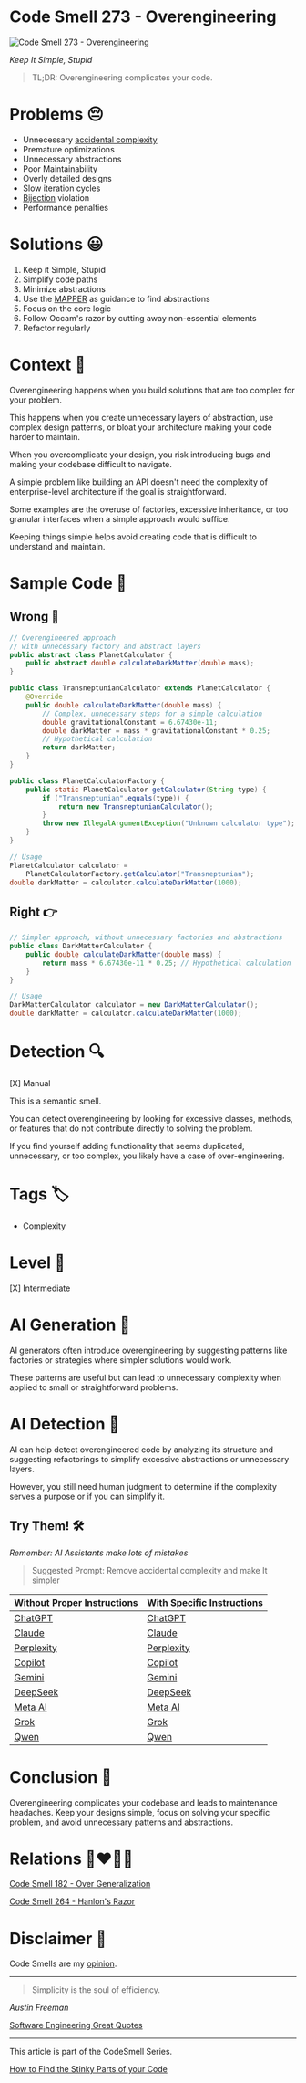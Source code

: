 # Code Smell 273 - Overengineering

![Code Smell 273 - Overengineering](8e58387f-e879-4ba5-a025-b53f8bfee3ae.jpg)

*Keep It Simple, Stupid*

> TL;DR: Overengineering complicates your code.

# Problems 😔 

- Unnecessary [accidental complexity](https://github.com/mcsee/Software-Design-Articles/tree/main/Articles/Theory/No%20Silver%20Bullet/readme.md)
- Premature optimizations
- Unnecessary abstractions
- Poor Maintainability
- Overly detailed designs
- Slow iteration cycles
- [Bijection](https://github.com/mcsee/Software-Design-Articles/tree/main/Articles/Theory/The%20One%20and%20Only%20Software%20Design%20Principle/readme.md) violation
- Performance penalties

# Solutions 😃

1. Keep it Simple, Stupid
2. Simplify code paths
3. Minimize abstractions
4. Use the [MAPPER](https://github.com/mcsee/Software-Design-Articles/tree/main/Articles/Theory/What%20is%20(wrong%20with)%20software/readme.md) as guidance to find abstractions
5. Focus on the core logic
6. Follow Occam's razor by cutting away non-essential elements
7. Refactor regularly

# Context 💬

Overengineering happens when you build solutions that are too complex for your problem.

This happens when you create unnecessary layers of abstraction, use complex design patterns, or bloat your architecture making your code harder to maintain.

When you overcomplicate your design, you risk introducing bugs and making your codebase difficult to navigate.

A simple problem like building an API doesn't need the complexity of enterprise-level architecture if the goal is straightforward.

Some examples are the overuse of factories, excessive inheritance, or too granular interfaces when a simple approach would suffice. 

Keeping things simple helps avoid creating code that is difficult to understand and maintain.

# Sample Code 📖

## Wrong 🚫

<!-- [Gist Url](https://gist.github.com/mcsee/8d15f910232fe91b7d6516dcaafa6ddd) -->

```java
// Overengineered approach 
// with unnecessary factory and abstract layers
public abstract class PlanetCalculator {
    public abstract double calculateDarkMatter(double mass);
}

public class TransneptunianCalculator extends PlanetCalculator {
    @Override
    public double calculateDarkMatter(double mass) {
        // Complex, unnecessary steps for a simple calculation
        double gravitationalConstant = 6.67430e-11;
        double darkMatter = mass * gravitationalConstant * 0.25; 
        // Hypothetical calculation
        return darkMatter;
    }
}

public class PlanetCalculatorFactory {
    public static PlanetCalculator getCalculator(String type) {
        if ("Transneptunian".equals(type)) {
            return new TransneptunianCalculator();
        }
        throw new IllegalArgumentException("Unknown calculator type");
    }
}

// Usage
PlanetCalculator calculator = 
    PlanetCalculatorFactory.getCalculator("Transneptunian");
double darkMatter = calculator.calculateDarkMatter(1000);
```

## Right 👉

<!-- [Gist Url](https://gist.github.com/mcsee/7fc58766071d5a15e9991bc618ae4a8f) -->

```java
// Simpler approach, without unnecessary factories and abstractions
public class DarkMatterCalculator {
    public double calculateDarkMatter(double mass) {
        return mass * 6.67430e-11 * 0.25; // Hypothetical calculation
    }
}

// Usage
DarkMatterCalculator calculator = new DarkMatterCalculator();
double darkMatter = calculator.calculateDarkMatter(1000);
```

# Detection 🔍

[X] Manual

This is a semantic smell.

You can detect overengineering by looking for excessive classes, methods, or features that do not contribute directly to solving the problem.

 If you find yourself adding functionality that seems duplicated, unnecessary, or too complex, you likely have a case of over-engineering.

# Tags 🏷️

- Complexity

# Level 🔋

[X] Intermediate

# AI Generation 🤖

AI generators often introduce overengineering by suggesting patterns like factories or strategies where simpler solutions would work. 

These patterns are useful but can lead to unnecessary complexity when applied to small or straightforward problems.

# AI Detection 🥃

AI can help detect overengineered code by analyzing its structure and suggesting refactorings to simplify excessive abstractions or unnecessary layers.

However, you still need human judgment to determine if the complexity serves a purpose or if you can simplify it.

## Try Them! 🛠

*Remember: AI Assistants make lots of mistakes*

> Suggested Prompt: Remove accidental complexity and make It simpler

| Without Proper Instructions    | With Specific Instructions |
| -------- | ------- |
| [ChatGPT](https://chat.openai.com/?q=Correct+and+explain+this+code%3A+%60%60%60java%0D%0A%2F%2F+Overengineered+approach+%0D%0A%2F%2F+with+unnecessary+factory+and+abstract+layers%0D%0Apublic+abstract+class+PlanetCalculator+%7B%0D%0A++++public+abstract+double+calculateDarkMatter%28double+mass%29%3B%0D%0A%7D%0D%0A%0D%0Apublic+class+TransneptunianCalculator+extends+PlanetCalculator+%7B%0D%0A++++%40Override%0D%0A++++public+double+calculateDarkMatter%28double+mass%29+%7B%0D%0A++++++++%2F%2F+Complex%2C+unnecessary+steps+for+a+simple+calculation%0D%0A++++++++double+gravitationalConstant+%3D+6.67430e-11%3B%0D%0A++++++++double+darkMatter+%3D+mass+%2A+gravitationalConstant+%2A+0.25%3B+%0D%0A++++++++%2F%2F+Hypothetical+calculation%0D%0A++++++++return+darkMatter%3B%0D%0A++++%7D%0D%0A%7D%0D%0A%0D%0Apublic+class+PlanetCalculatorFactory+%7B%0D%0A++++public+static+PlanetCalculator+getCalculator%28String+type%29+%7B%0D%0A++++++++if+%28%22Transneptunian%22.equals%28type%29%29+%7B%0D%0A++++++++++++return+new+TransneptunianCalculator%28%29%3B%0D%0A++++++++%7D%0D%0A++++++++throw+new+IllegalArgumentException%28%22Unknown+calculator+type%22%29%3B%0D%0A++++%7D%0D%0A%7D%0D%0A%0D%0A%2F%2F+Usage%0D%0APlanetCalculator+calculator+%3D+%0D%0A++++PlanetCalculatorFactory.getCalculator%28%22Transneptunian%22%29%3B%0D%0Adouble+darkMatter+%3D+calculator.calculateDarkMatter%281000%29%3B%0D%0A%60%60%60) | [ChatGPT](https://chat.openai.com/?q=Remove+accidental+complexity+and+make+It+simpler%3A+%60%60%60java%0D%0A%2F%2F+Overengineered+approach+%0D%0A%2F%2F+with+unnecessary+factory+and+abstract+layers%0D%0Apublic+abstract+class+PlanetCalculator+%7B%0D%0A++++public+abstract+double+calculateDarkMatter%28double+mass%29%3B%0D%0A%7D%0D%0A%0D%0Apublic+class+TransneptunianCalculator+extends+PlanetCalculator+%7B%0D%0A++++%40Override%0D%0A++++public+double+calculateDarkMatter%28double+mass%29+%7B%0D%0A++++++++%2F%2F+Complex%2C+unnecessary+steps+for+a+simple+calculation%0D%0A++++++++double+gravitationalConstant+%3D+6.67430e-11%3B%0D%0A++++++++double+darkMatter+%3D+mass+%2A+gravitationalConstant+%2A+0.25%3B+%0D%0A++++++++%2F%2F+Hypothetical+calculation%0D%0A++++++++return+darkMatter%3B%0D%0A++++%7D%0D%0A%7D%0D%0A%0D%0Apublic+class+PlanetCalculatorFactory+%7B%0D%0A++++public+static+PlanetCalculator+getCalculator%28String+type%29+%7B%0D%0A++++++++if+%28%22Transneptunian%22.equals%28type%29%29+%7B%0D%0A++++++++++++return+new+TransneptunianCalculator%28%29%3B%0D%0A++++++++%7D%0D%0A++++++++throw+new+IllegalArgumentException%28%22Unknown+calculator+type%22%29%3B%0D%0A++++%7D%0D%0A%7D%0D%0A%0D%0A%2F%2F+Usage%0D%0APlanetCalculator+calculator+%3D+%0D%0A++++PlanetCalculatorFactory.getCalculator%28%22Transneptunian%22%29%3B%0D%0Adouble+darkMatter+%3D+calculator.calculateDarkMatter%281000%29%3B%0D%0A%60%60%60) |
| [Claude](https://claude.ai/new?q=Correct+and+explain+this+code%3A+%60%60%60java%0D%0A%2F%2F+Overengineered+approach+%0D%0A%2F%2F+with+unnecessary+factory+and+abstract+layers%0D%0Apublic+abstract+class+PlanetCalculator+%7B%0D%0A++++public+abstract+double+calculateDarkMatter%28double+mass%29%3B%0D%0A%7D%0D%0A%0D%0Apublic+class+TransneptunianCalculator+extends+PlanetCalculator+%7B%0D%0A++++%40Override%0D%0A++++public+double+calculateDarkMatter%28double+mass%29+%7B%0D%0A++++++++%2F%2F+Complex%2C+unnecessary+steps+for+a+simple+calculation%0D%0A++++++++double+gravitationalConstant+%3D+6.67430e-11%3B%0D%0A++++++++double+darkMatter+%3D+mass+%2A+gravitationalConstant+%2A+0.25%3B+%0D%0A++++++++%2F%2F+Hypothetical+calculation%0D%0A++++++++return+darkMatter%3B%0D%0A++++%7D%0D%0A%7D%0D%0A%0D%0Apublic+class+PlanetCalculatorFactory+%7B%0D%0A++++public+static+PlanetCalculator+getCalculator%28String+type%29+%7B%0D%0A++++++++if+%28%22Transneptunian%22.equals%28type%29%29+%7B%0D%0A++++++++++++return+new+TransneptunianCalculator%28%29%3B%0D%0A++++++++%7D%0D%0A++++++++throw+new+IllegalArgumentException%28%22Unknown+calculator+type%22%29%3B%0D%0A++++%7D%0D%0A%7D%0D%0A%0D%0A%2F%2F+Usage%0D%0APlanetCalculator+calculator+%3D+%0D%0A++++PlanetCalculatorFactory.getCalculator%28%22Transneptunian%22%29%3B%0D%0Adouble+darkMatter+%3D+calculator.calculateDarkMatter%281000%29%3B%0D%0A%60%60%60) | [Claude](https://claude.ai/new?q=Remove+accidental+complexity+and+make+It+simpler%3A+%60%60%60java%0D%0A%2F%2F+Overengineered+approach+%0D%0A%2F%2F+with+unnecessary+factory+and+abstract+layers%0D%0Apublic+abstract+class+PlanetCalculator+%7B%0D%0A++++public+abstract+double+calculateDarkMatter%28double+mass%29%3B%0D%0A%7D%0D%0A%0D%0Apublic+class+TransneptunianCalculator+extends+PlanetCalculator+%7B%0D%0A++++%40Override%0D%0A++++public+double+calculateDarkMatter%28double+mass%29+%7B%0D%0A++++++++%2F%2F+Complex%2C+unnecessary+steps+for+a+simple+calculation%0D%0A++++++++double+gravitationalConstant+%3D+6.67430e-11%3B%0D%0A++++++++double+darkMatter+%3D+mass+%2A+gravitationalConstant+%2A+0.25%3B+%0D%0A++++++++%2F%2F+Hypothetical+calculation%0D%0A++++++++return+darkMatter%3B%0D%0A++++%7D%0D%0A%7D%0D%0A%0D%0Apublic+class+PlanetCalculatorFactory+%7B%0D%0A++++public+static+PlanetCalculator+getCalculator%28String+type%29+%7B%0D%0A++++++++if+%28%22Transneptunian%22.equals%28type%29%29+%7B%0D%0A++++++++++++return+new+TransneptunianCalculator%28%29%3B%0D%0A++++++++%7D%0D%0A++++++++throw+new+IllegalArgumentException%28%22Unknown+calculator+type%22%29%3B%0D%0A++++%7D%0D%0A%7D%0D%0A%0D%0A%2F%2F+Usage%0D%0APlanetCalculator+calculator+%3D+%0D%0A++++PlanetCalculatorFactory.getCalculator%28%22Transneptunian%22%29%3B%0D%0Adouble+darkMatter+%3D+calculator.calculateDarkMatter%281000%29%3B%0D%0A%60%60%60) |
| [Perplexity](https://www.perplexity.ai/?q=Correct+and+explain+this+code%3A+%60%60%60java%0D%0A%2F%2F+Overengineered+approach+%0D%0A%2F%2F+with+unnecessary+factory+and+abstract+layers%0D%0Apublic+abstract+class+PlanetCalculator+%7B%0D%0A++++public+abstract+double+calculateDarkMatter%28double+mass%29%3B%0D%0A%7D%0D%0A%0D%0Apublic+class+TransneptunianCalculator+extends+PlanetCalculator+%7B%0D%0A++++%40Override%0D%0A++++public+double+calculateDarkMatter%28double+mass%29+%7B%0D%0A++++++++%2F%2F+Complex%2C+unnecessary+steps+for+a+simple+calculation%0D%0A++++++++double+gravitationalConstant+%3D+6.67430e-11%3B%0D%0A++++++++double+darkMatter+%3D+mass+%2A+gravitationalConstant+%2A+0.25%3B+%0D%0A++++++++%2F%2F+Hypothetical+calculation%0D%0A++++++++return+darkMatter%3B%0D%0A++++%7D%0D%0A%7D%0D%0A%0D%0Apublic+class+PlanetCalculatorFactory+%7B%0D%0A++++public+static+PlanetCalculator+getCalculator%28String+type%29+%7B%0D%0A++++++++if+%28%22Transneptunian%22.equals%28type%29%29+%7B%0D%0A++++++++++++return+new+TransneptunianCalculator%28%29%3B%0D%0A++++++++%7D%0D%0A++++++++throw+new+IllegalArgumentException%28%22Unknown+calculator+type%22%29%3B%0D%0A++++%7D%0D%0A%7D%0D%0A%0D%0A%2F%2F+Usage%0D%0APlanetCalculator+calculator+%3D+%0D%0A++++PlanetCalculatorFactory.getCalculator%28%22Transneptunian%22%29%3B%0D%0Adouble+darkMatter+%3D+calculator.calculateDarkMatter%281000%29%3B%0D%0A%60%60%60) | [Perplexity](https://www.perplexity.ai/?q=Remove+accidental+complexity+and+make+It+simpler%3A+%60%60%60java%0D%0A%2F%2F+Overengineered+approach+%0D%0A%2F%2F+with+unnecessary+factory+and+abstract+layers%0D%0Apublic+abstract+class+PlanetCalculator+%7B%0D%0A++++public+abstract+double+calculateDarkMatter%28double+mass%29%3B%0D%0A%7D%0D%0A%0D%0Apublic+class+TransneptunianCalculator+extends+PlanetCalculator+%7B%0D%0A++++%40Override%0D%0A++++public+double+calculateDarkMatter%28double+mass%29+%7B%0D%0A++++++++%2F%2F+Complex%2C+unnecessary+steps+for+a+simple+calculation%0D%0A++++++++double+gravitationalConstant+%3D+6.67430e-11%3B%0D%0A++++++++double+darkMatter+%3D+mass+%2A+gravitationalConstant+%2A+0.25%3B+%0D%0A++++++++%2F%2F+Hypothetical+calculation%0D%0A++++++++return+darkMatter%3B%0D%0A++++%7D%0D%0A%7D%0D%0A%0D%0Apublic+class+PlanetCalculatorFactory+%7B%0D%0A++++public+static+PlanetCalculator+getCalculator%28String+type%29+%7B%0D%0A++++++++if+%28%22Transneptunian%22.equals%28type%29%29+%7B%0D%0A++++++++++++return+new+TransneptunianCalculator%28%29%3B%0D%0A++++++++%7D%0D%0A++++++++throw+new+IllegalArgumentException%28%22Unknown+calculator+type%22%29%3B%0D%0A++++%7D%0D%0A%7D%0D%0A%0D%0A%2F%2F+Usage%0D%0APlanetCalculator+calculator+%3D+%0D%0A++++PlanetCalculatorFactory.getCalculator%28%22Transneptunian%22%29%3B%0D%0Adouble+darkMatter+%3D+calculator.calculateDarkMatter%281000%29%3B%0D%0A%60%60%60) |
| [Copilot](https://www.bing.com/chat?showconv=1&sendquery=1&q=Correct+and+explain+this+code%3A+%60%60%60java%0D%0A%2F%2F+Overengineered+approach+%0D%0A%2F%2F+with+unnecessary+factory+and+abstract+layers%0D%0Apublic+abstract+class+PlanetCalculator+%7B%0D%0A++++public+abstract+double+calculateDarkMatter%28double+mass%29%3B%0D%0A%7D%0D%0A%0D%0Apublic+class+TransneptunianCalculator+extends+PlanetCalculator+%7B%0D%0A++++%40Override%0D%0A++++public+double+calculateDarkMatter%28double+mass%29+%7B%0D%0A++++++++%2F%2F+Complex%2C+unnecessary+steps+for+a+simple+calculation%0D%0A++++++++double+gravitationalConstant+%3D+6.67430e-11%3B%0D%0A++++++++double+darkMatter+%3D+mass+%2A+gravitationalConstant+%2A+0.25%3B+%0D%0A++++++++%2F%2F+Hypothetical+calculation%0D%0A++++++++return+darkMatter%3B%0D%0A++++%7D%0D%0A%7D%0D%0A%0D%0Apublic+class+PlanetCalculatorFactory+%7B%0D%0A++++public+static+PlanetCalculator+getCalculator%28String+type%29+%7B%0D%0A++++++++if+%28%22Transneptunian%22.equals%28type%29%29+%7B%0D%0A++++++++++++return+new+TransneptunianCalculator%28%29%3B%0D%0A++++++++%7D%0D%0A++++++++throw+new+IllegalArgumentException%28%22Unknown+calculator+type%22%29%3B%0D%0A++++%7D%0D%0A%7D%0D%0A%0D%0A%2F%2F+Usage%0D%0APlanetCalculator+calculator+%3D+%0D%0A++++PlanetCalculatorFactory.getCalculator%28%22Transneptunian%22%29%3B%0D%0Adouble+darkMatter+%3D+calculator.calculateDarkMatter%281000%29%3B%0D%0A%60%60%60) | [Copilot](https://www.bing.com/chat?showconv=1&sendquery=1&q=Remove+accidental+complexity+and+make+It+simpler%3A+%60%60%60java%0D%0A%2F%2F+Overengineered+approach+%0D%0A%2F%2F+with+unnecessary+factory+and+abstract+layers%0D%0Apublic+abstract+class+PlanetCalculator+%7B%0D%0A++++public+abstract+double+calculateDarkMatter%28double+mass%29%3B%0D%0A%7D%0D%0A%0D%0Apublic+class+TransneptunianCalculator+extends+PlanetCalculator+%7B%0D%0A++++%40Override%0D%0A++++public+double+calculateDarkMatter%28double+mass%29+%7B%0D%0A++++++++%2F%2F+Complex%2C+unnecessary+steps+for+a+simple+calculation%0D%0A++++++++double+gravitationalConstant+%3D+6.67430e-11%3B%0D%0A++++++++double+darkMatter+%3D+mass+%2A+gravitationalConstant+%2A+0.25%3B+%0D%0A++++++++%2F%2F+Hypothetical+calculation%0D%0A++++++++return+darkMatter%3B%0D%0A++++%7D%0D%0A%7D%0D%0A%0D%0Apublic+class+PlanetCalculatorFactory+%7B%0D%0A++++public+static+PlanetCalculator+getCalculator%28String+type%29+%7B%0D%0A++++++++if+%28%22Transneptunian%22.equals%28type%29%29+%7B%0D%0A++++++++++++return+new+TransneptunianCalculator%28%29%3B%0D%0A++++++++%7D%0D%0A++++++++throw+new+IllegalArgumentException%28%22Unknown+calculator+type%22%29%3B%0D%0A++++%7D%0D%0A%7D%0D%0A%0D%0A%2F%2F+Usage%0D%0APlanetCalculator+calculator+%3D+%0D%0A++++PlanetCalculatorFactory.getCalculator%28%22Transneptunian%22%29%3B%0D%0Adouble+darkMatter+%3D+calculator.calculateDarkMatter%281000%29%3B%0D%0A%60%60%60) |
| [Gemini](https://gemini.google.com/) | [Gemini](https://gemini.google.com/) | 
| [DeepSeek](https://chat.deepseek.com/) | [DeepSeek](https://chat.deepseek.com/) | 
| [Meta AI](https://www.meta.ai/chat) | [Meta AI](https://www.meta.ai/) | 
| [Grok](https://grok.com/) | [Grok](https://grok.com/) | 
| [Qwen](https://chat.qwen.ai/) | [Qwen](https://chat.qwen.ai/) | 

# Conclusion 🏁

Overengineering complicates your codebase and leads to maintenance headaches. Keep your designs simple, focus on solving your specific problem, and avoid unnecessary patterns and abstractions.

# Relations 👩‍❤️‍💋‍👨

[Code Smell 182 - Over Generalization](https://github.com/mcsee/Software-Design-Articles/tree/main/Articles/Code%20Smells/Code%20Smell%20182%20-%20Over%20Generalization/readme.md)

[Code Smell 264 - Hanlon's Razor](https://github.com/mcsee/Software-Design-Articles/tree/main/Articles/Code%20Smells/Code%20Smell%20264%20-%20Hanlon's%20Razor/readme.md)

# Disclaimer 📘

Code Smells are my [opinion](https://github.com/mcsee/Software-Design-Articles/tree/main/Articles/Blogging/I%20Wrote%20More%20than%2090%20Articles%20on%202021%20Here%20is%20What%20I%20Learned/readme.md).
  
* * *

> Simplicity is the soul of efficiency.

_Austin Freeman_ 
 
[Software Engineering Great Quotes](https://github.com/mcsee/Software-Design-Articles/tree/main/Articles/Quotes/Software%20Engineering%20Great%20Quotes/readme.md)

* * *

This article is part of the CodeSmell Series.

[How to Find the Stinky Parts of your Code](https://github.com/mcsee/Software-Design-Articles/tree/main/Articles/Code%20Smells/How%20to%20Find%20the%20Stinky%20parts%20of%20your%20Code/readme.md)